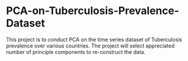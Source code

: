 # PCA-on-Tuberculosis-Prevalence-Dataset
This project is to conduct PCA on the time series dataset of Tuberculosis prevalence over various countries.
The project will select appreciated number of principle components to re-construct the data. 
